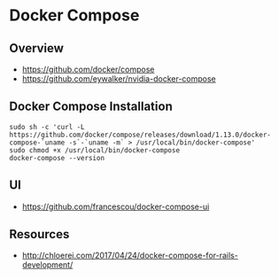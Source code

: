 # Docker Compose


## Overview

- https://github.com/docker/compose
- https://github.com/eywalker/nvidia-docker-compose


## Docker Compose Installation

    sudo sh -c 'curl -L https://github.com/docker/compose/releases/download/1.13.0/docker-compose-`uname -s`-`uname -m` > /usr/local/bin/docker-compose'
    sudo chmod +x /usr/local/bin/docker-compose
    docker-compose --version


## UI

- https://github.com/francescou/docker-compose-ui


## Resources

- http://chloerei.com/2017/04/24/docker-compose-for-rails-development/
